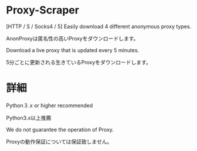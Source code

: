 # Proxy-Scraper
[HTTP / S / Socks4 / 5] Easily download 4 different anonymous proxy types.

AnonProxyは匿名性の高いProxyをダウンロードします。

Download a live proxy that is updated every 5 minutes.

5分ごとに更新される生きているProxyをダウンロードします。

# 詳細

Python３.x or higher recommended

Python3.x以上推薦

We do not guarantee the operation of Proxy.

Proxyの動作保証については保証致しません。
